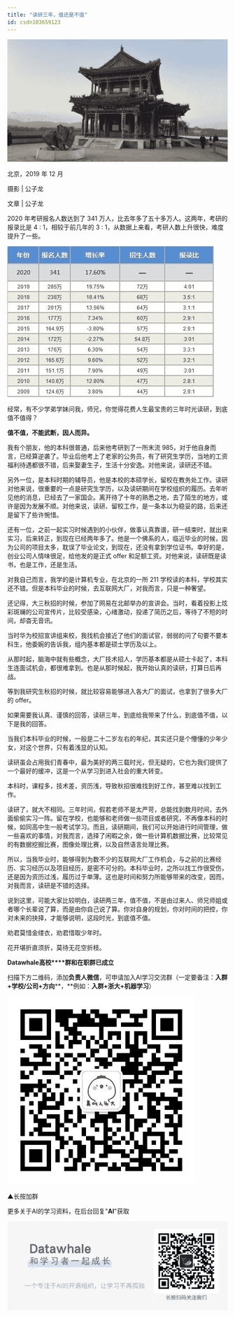 ```yaml
---
title: "读研三年，值还是不值"
id: csdn103659123
---
```


![](../img/b649d6f7b0ae5cd73c425169877b9a85.png)

北京，2019 年 12 月 

摄影 | 公子龙

文章 | 公子龙

2020 年考研报名人数达到了 341 万人，比去年多了五十多万人。这两年，考研的报录比是 4 : 1，相较于前几年的 3 : 1，从数据上来看，考研人数上升很快，难度提升了一些。

![](../img/e69436e144910ecf231f399bf33bf50f.png)

经常，有不少学弟学妹问我，师兄，你觉得花费人生最宝贵的三年时光读研，到底值不值得？

**值不值，不能武断，因人而异。**

我有个朋友，他的本科很普通，后来他考研到了一所末流 985，对于他自身而言，已经算逆袭了。毕业后他考上了老家的公务员，有了研究生学历，当地的工资福利待遇都很不错，后来娶妻生子，生活十分安逸。对他来说，读研还不错。

另外一位，是本科时期的辅导员，他是本校的本硕学长，留校在教务处工作。读研对他来说，很重要的一点是研究生学历，以及读研期间在学校组织的履历。去年听见他的消息，已经去了一家国企。离开待了十年的熟悉之地，去了陌生的地方，或许是因为发展不顺。对他来说，读研、留校工作，是一条本以为稳妥的路，后来还是留下了些许惋惜。

还有一位，之前一起实习时候遇到的小伙伴，做事认真靠谱，研一结束时，就出来实习，后来转正，到现在已经两年多了。他是一个佛系的人，临近毕业的时候，因为公司的项目太多，耽误了毕业论文，到现在，还没有拿到学位证书。幸好的是，创业公司人情味很足，给他发的是正式 offer 和足额工资。对他来说，读研既是读书，也是工作，还是生活。

对我自己而言，我学的是计算机专业，在北京的一所 211 学校读的本科，学校其实还不错。但是本科毕业的时候，去互联网大厂，对我而言，只是一种奢望。

还记得，大三秋招的时候，参加了网易在北邮举办的宣讲会。当时，看着投影上炫彩斑斓的公司宣传片，比较受感染，心绪激动，投递了简历之后，等待了不短的时间，却杳无音讯。

当时华为校招宣讲组来校，我找机会接近了他们的面试官，弱弱的问了句要不要本科生，他委婉的告诉我，组内基本都是硕士学历及以上。

从那时起，脑海中就有些概念，大厂技术招人，学历基本都是从硕士卡起了，本科生连面试机会，都很难拿到。也是从那时候起，我开始认真的读研，打算日后再战。

等到我研究生秋招的时候，就比较容易能够进入各大厂的面试，也拿到了很多大厂的 offer。

如果需要我认真、谨慎的回答，读研三年，到底给我带来了什么，到底值不值，以下是我的回答。

当我们本科毕业的时候，一般是二十二岁左右的年纪，其实还只是个懵懂的少年少女，对这个世界，只有着浅显的认知。

读研虽会占用我们青春中，最为美好的两三载时光，但无疑的，它也为我们提供了一个最好的缓冲，这是一个从学习到进入社会的重大转变。

本科时，课程多，技术差，资历浅，导致秋招很难找到好工作，甚至难以找到工作。

读研了，就大不相同。三年时间，假若老师不是太严苛，总能找到数月时间，去外面偷偷实习一阵。留在学校，也能够和老师做一些项目或者研究，不再像本科的时候，如同高中生一般考试学习。而且，读研期间，我们可以开始进行时间管理，做一些喜欢的事情，对我而言，选择了闲暇之余，做一些计算机数据比赛，比较常见的有数据挖掘比赛，图像处理比赛，以及自然语言处理比赛。

所以，当我毕业时，能够得到为数不少的互联网大厂工作机会，与之前的比赛经历、实习经历以及项目经历，是密不可分的。本科毕业时，之所以找工作很受伤，还是因为资历过浅，履历过于单薄。这也是时间和努力所能够带来的改变，因而，对我而言，读研是不错的选择。

说到这里，可能大家比较明白，读研两三年，值不值，不是由过来人、师兄师姐或者哪个长辈说了算，而是由你自己说了算。你对自身的规划，你对时间的把控，你对未来的抉择，才能够说明，这段时光，到底值不值。

劝君莫惜金缕衣，劝君惜取少年时。

花开堪折直须折，莫待无花空折枝。

**Datawhale高校****群和在职群已成立**

扫描下方二维码，添加**负责人微信**，可申请加入AI学习交流群（一定要备注：**入群+学校/公司+方向****，**例如：**入群+浙大+机器学习**）

![](../img/88aadbdc222d4251cbbf6248db3e9d2b.png)

▲长按加群

更多关于AI的学习资料，在后台回复"**AI**"获取

![](../img/c9fc28281f04883122fd5d7760e99804.png)